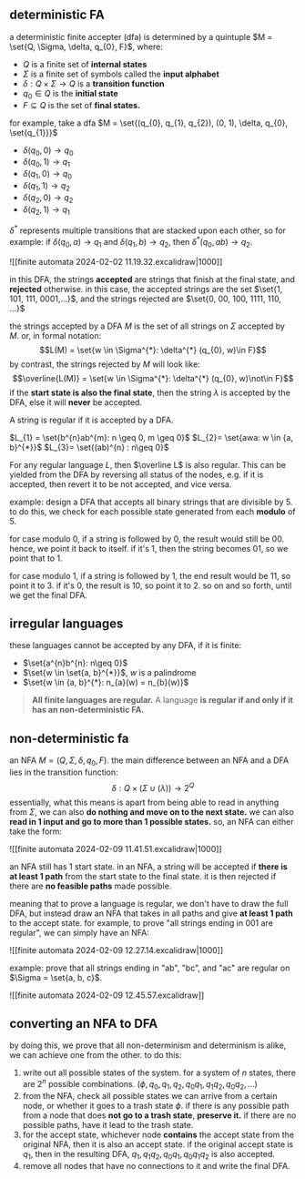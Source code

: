 ## deterministic FA
a deterministic finite accepter (dfa) is determined by a quintuple $M = \set{Q, \Sigma, \delta, q_{0}, F}$, where: 
- $Q$ is a finite set of **internal states**
- $\Sigma$ is a finite set of symbols called the **input alphabet**
- $\delta: Q \times \Sigma \rightarrow Q$ is a **transition function**
- $q_{0}\in Q$ is the **initial state**
- $F \subseteq Q$ is the set of **final states.**

for example, take a dfa $M = \set{(q_{0}, q_{1}, q_{2}), (0, 1), \delta, q_{0}, \set{q_{1}}}$ 
- $\delta(q_{0}, 0) \rightarrow q_{0}$
- $\delta(q_{0}, 1) \rightarrow q_{1}$
- $\delta(q_{1}, 0) \rightarrow q_{0}$
- $\delta(q_{1}, 1) \rightarrow q_{2}$
- $\delta(q_{2}, 0) \rightarrow q_{2}$
- $\delta(q_{2}, 1) \rightarrow q_{1}$

$\delta^*$ represents multiple transitions that are stacked upon each other, so for example: if $\delta(q_{0}, a) \rightarrow q_{1}$ and $\delta(q_{1}, b) \rightarrow q_{2}$, then $\delta^{*}(q_{0}, ab) \rightarrow q_{2}$. 

![[finite automata 2024-02-02 11.19.32.excalidraw|1000]]

in this DFA, the strings **accepted** are strings that finish at the final state, and **rejected** otherwise. in this case, the accepted strings are the set $\set{1, 101, 111, 0001,...}$, and the strings rejected are $\set{0, 00, 100, 1111, 110, ...}$

the strings accepted by a DFA $M$ is the set of all strings on $\Sigma$ accepted by $M$. or, in formal notation: 
$$L(M) = \set{w \in \Sigma^{*}: \delta^{*} (q_{0}, w)\in F}$$
by contrast, the strings rejected by $M$ will look like: 
$$\overline{L(M)} = \set{w \in \Sigma^{*}: \delta^{*} (q_{0}, w)\not\in F}$$
if the **start state is also the final state**, then the string $\lambda$ is accepted by the DFA, else it will **never** be accepted.

A string is regular if it is accepted by a DFA.

$L_{1} = \set{b^{n}ab^{m}: n \geq 0, m \geq 0}$
$L_{2}= \set{awa: w \in {a, b}^{*}}$
$L_{3}= \set{(ab)^{n} : n\geq 0}$

For any regular language $L$, then $\overline L$ is also regular. This can be yielded from the DFA by reversing all status of the nodes, e.g. if it is accepted, then revert it to be not accepted, and vice versa.

example: design a DFA that accepts all binary strings that are divisible by 5. 
to do this, we check for each possible state generated from each **modulo** of 5. 

for case modulo 0, if a string is followed by 0, the result would still be 00. hence, we point it back to itself. if it's 1, then the string becomes 01, so we point that to 1. 

for case modulo 1, if a string is followed by 1, the end result would be 11, so point it to 3. if it's 0, the result is 10, so point it to 2. so on and so forth, until we get the final DFA.
## irregular languages
these languages cannot be accepted by any DFA, if it is finite: 
- $\set{a^{n}b^{n}: n\geq 0}$
- $\set{w \in \set{a, b}^{*}}$, $w$ is a palindrome
- $\set{w \in {a, b}^{*}: n_{a}(w) = n_{b}(w)}$

> **All finite languages are regular.**
> A language **is regular if and only if it has an non-deterministic FA.**

## non-deterministic fa
an NFA $M = (Q, \Sigma, \delta, q_{0}, F)$. the main difference between an NFA and a DFA lies in the transition function:
$$\delta: Q \times(\Sigma \cup (\lambda))\rightarrow2^{Q}$$
essentially, what this means is apart from being able to read in anything from $\Sigma$, we can also **do nothing and move on to the next state.** we can also **read in 1 input and go to more than 1 possible states.** so, an NFA can either take the form: 

![[finite automata 2024-02-09 11.41.51.excalidraw|1000]]

an NFA still has 1 start state. in an NFA, a string will be accepted if **there is at least 1 path** from the start state to the final state. it is then rejected if there are **no feasible paths** made possible. 

meaning that to prove a language is regular, we don't have to draw the full DFA, but instead draw an NFA that takes in all paths and give **at least 1 path** to the accept state. for example, to prove "all strings ending in 001 are regular", we can simply have an NFA: 

![[finite automata 2024-02-09 12.27.14.excalidraw|1000]]

example: prove that all strings ending in "ab", "bc", and "ac" are regular on $\Sigma = \set{a, b, c}$. 

![[finite automata 2024-02-09 12.45.57.excalidraw]]
## converting an NFA to DFA
by doing this, we prove that all non-determinism and determinism is alike, we can achieve one from the other. to do this: 
1. write out all possible states of the system. for a system of $n$ states, there are $2^{n}$ possible combinations. ($\phi, q_{0}, q_{1}, q_{2}, q_{0}q_{1}, q_{1}q_{2}, q_{0}q_{2}, ...$)
2. from the NFA, check all possible states we can arrive from a certain node, or whether it goes to a trash state $\phi$. if there is any possible path from a node that does **not go to a trash state**, **preserve it.** if there are no possible paths, have it lead to the trash state.
3. for the accept state, whichever node **contains** the accept state from the original NFA, then it is also an accept state. if the original accept state is $q_{1}$, then in the resulting DFA, $q_{1}, q_{1}q_{2}, q_{0}q_{1}, q_{0}q_{1}q_{2}$ is also accepted.
4. remove all nodes that have no connections to it and write the final DFA.
